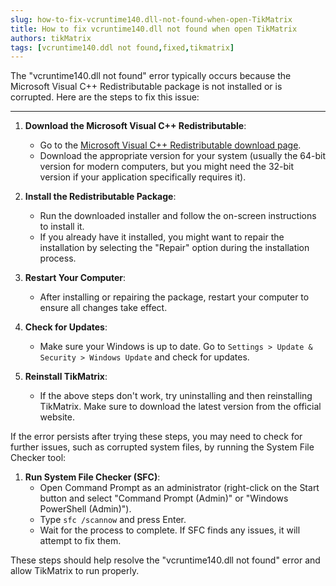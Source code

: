 ```yaml
---
slug: how-to-fix-vcruntime140.dll-not-found-when-open-TikMatrix
title: How to fix vcruntime140.dll not found when open TikMatrix
authors: tikMatrix
tags: [vcruntime140.ddl not found,fixed,tikmatrix]
---
```


The "vcruntime140.dll not found" error typically occurs because the Microsoft Visual C++ Redistributable package is not installed or is corrupted. Here are the steps to fix this issue:
<!--truncate-->
---

1. **Download the Microsoft Visual C++ Redistributable**:
   - Go to the [Microsoft Visual C++ Redistributable download page](https://support.microsoft.com/en-us/help/2977003/the-latest-supported-visual-c-downloads).
   - Download the appropriate version for your system (usually the 64-bit version for modern computers, but you might need the 32-bit version if your application specifically requires it).

2. **Install the Redistributable Package**:
   - Run the downloaded installer and follow the on-screen instructions to install it.
   - If you already have it installed, you might want to repair the installation by selecting the "Repair" option during the installation process.

3. **Restart Your Computer**:
   - After installing or repairing the package, restart your computer to ensure all changes take effect.

4. **Check for Updates**:
   - Make sure your Windows is up to date. Go to `Settings > Update & Security > Windows Update` and check for updates.

5. **Reinstall TikMatrix**:
   - If the above steps don't work, try uninstalling and then reinstalling TikMatrix. Make sure to download the latest version from the official website.

If the error persists after trying these steps, you may need to check for further issues, such as corrupted system files, by running the System File Checker tool:

1. **Run System File Checker (SFC)**:
   - Open Command Prompt as an administrator (right-click on the Start button and select "Command Prompt (Admin)" or "Windows PowerShell (Admin)").
   - Type `sfc /scannow` and press Enter.
   - Wait for the process to complete. If SFC finds any issues, it will attempt to fix them.

These steps should help resolve the "vcruntime140.dll not found" error and allow TikMatrix to run properly.
